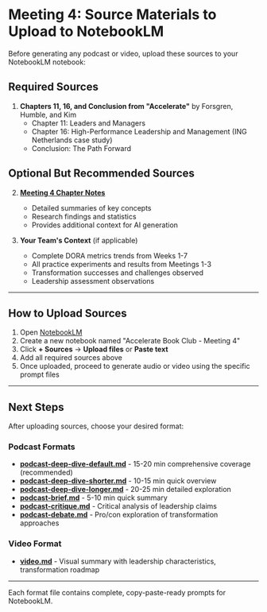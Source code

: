 # Meeting 4: Source Materials to Upload to NotebookLM

Before generating any podcast or video, upload these sources to your NotebookLM notebook:

## Required Sources

1. **Chapters 11, 16, and Conclusion from "Accelerate"** by Forsgren, Humble, and Kim
   - Chapter 11: Leaders and Managers
   - Chapter 16: High-Performance Leadership and Management (ING Netherlands case study)
   - Conclusion: The Path Forward

## Optional But Recommended Sources

2. **[Meeting 4 Chapter Notes](../../meetings/meeting-4/chapter-notes.md)**
   - Detailed summaries of key concepts
   - Research findings and statistics
   - Provides additional context for AI generation

3. **Your Team's Context** (if applicable)
   - Complete DORA metrics trends from Weeks 1-7
   - All practice experiments and results from Meetings 1-3
   - Transformation successes and challenges observed
   - Leadership assessment observations

---

## How to Upload Sources

1. Open [NotebookLM](https://notebooklm.google.com)
2. Create a new notebook named "Accelerate Book Club - Meeting 4"
3. Click **+ Sources** → **Upload files** or **Paste text**
4. Add all required sources above
5. Once uploaded, proceed to generate audio or video using the specific prompt files

---

## Next Steps

After uploading sources, choose your desired format:

### Podcast Formats
- **[podcast-deep-dive-default.md](podcast-deep-dive-default.md)** - 15-20 min comprehensive coverage (recommended)
- **[podcast-deep-dive-shorter.md](podcast-deep-dive-shorter.md)** - 10-15 min quick overview
- **[podcast-deep-dive-longer.md](podcast-deep-dive-longer.md)** - 20-25 min detailed exploration
- **[podcast-brief.md](podcast-brief.md)** - 5-10 min quick summary
- **[podcast-critique.md](podcast-critique.md)** - Critical analysis of leadership claims
- **[podcast-debate.md](podcast-debate.md)** - Pro/con exploration of transformation approaches

### Video Format
- **[video.md](video.md)** - Visual summary with leadership characteristics, transformation roadmap

---

Each format file contains complete, copy-paste-ready prompts for NotebookLM.
